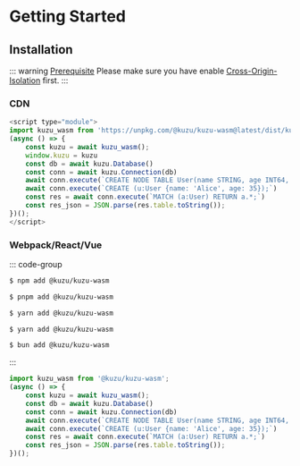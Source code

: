# Getting Started
## Installation
::: warning [Prerequisite](prerequisite)
Please make sure you have enable [Cross-Origin-Isolation](prerequisite) first.
:::

### CDN
```javascript
<script type="module">
import kuzu_wasm from 'https://unpkg.com/@kuzu/kuzu-wasm@latest/dist/kuzu-browser.js';
(async () => {
    const kuzu = await kuzu_wasm();
    window.kuzu = kuzu
    const db = await kuzu.Database()
    const conn = await kuzu.Connection(db)
    await conn.execute(`CREATE NODE TABLE User(name STRING, age INT64, PRIMARY KEY (name))`)
    await conn.execute(`CREATE (u:User {name: 'Alice', age: 35});`)
    const res = await conn.execute(`MATCH (a:User) RETURN a.*;`)
    const res_json = JSON.parse(res.table.toString());
})();
</script>
```


### Webpack/React/Vue
::: code-group

```sh [npm]
$ npm add @kuzu/kuzu-wasm
```

```sh [pnpm]
$ pnpm add @kuzu/kuzu-wasm
```

```sh [yarn]
$ yarn add @kuzu/kuzu-wasm
```

```sh [yarn (pnp)]
$ yarn add @kuzu/kuzu-wasm
```

```sh [bun]
$ bun add @kuzu/kuzu-wasm
```

:::

```javascript
import kuzu_wasm from '@kuzu/kuzu-wasm';
(async () => {
    const kuzu = await kuzu_wasm();
    const db = await kuzu.Database()
    const conn = await kuzu.Connection(db)
    await conn.execute(`CREATE NODE TABLE User(name STRING, age INT64, PRIMARY KEY (name))`)
    await conn.execute(`CREATE (u:User {name: 'Alice', age: 35});`)
    const res = await conn.execute(`MATCH (a:User) RETURN a.*;`)
    const res_json = JSON.parse(res.table.toString());
})();
```

